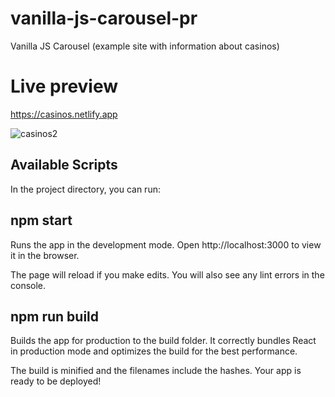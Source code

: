 # vanilla-js-carousel-pr
Vanilla JS Carousel (example site with information about casinos)

# Live preview
https://casinos.netlify.app

![casinos2](https://user-images.githubusercontent.com/56683358/131294418-d1d4c848-1525-49c1-87ec-58c251057cd1.png)

## Available Scripts

In the project directory, you can run:
## npm start
Runs the app in the development mode.
Open http://localhost:3000 to view it in the browser.

The page will reload if you make edits.
You will also see any lint errors in the console.

## npm run build
Builds the app for production to the build folder.
It correctly bundles React in production mode and optimizes the build for the best performance.

The build is minified and the filenames include the hashes.
Your app is ready to be deployed!
